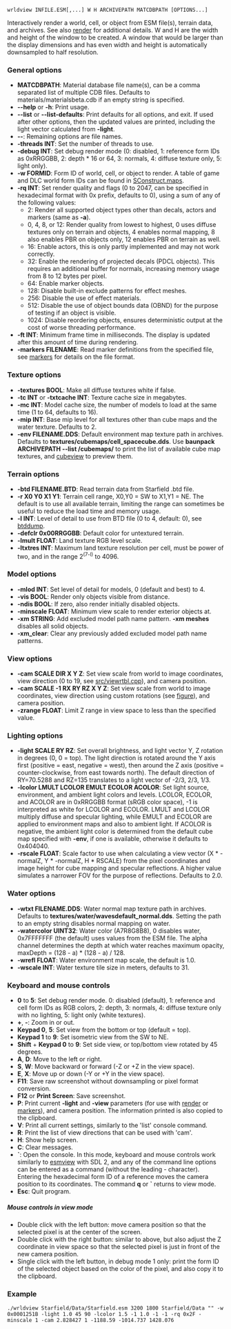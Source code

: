     wrldview INFILE.ESM[,...] W H ARCHIVEPATH MATCDBPATH [OPTIONS...]

Interactively render a world, cell, or object from ESM file(s), terrain data, and archives. See also [render](render.md) for additional details. W and H are the width and height of the window to be created. A window that would be larger than the display dimensions and has even width and height is automatically downsampled to half resolution.

### General options

* **MATCDBPATH**: Material database file name(s), can be a comma separated list of multiple CDB files. Defaults to materials/materialsbeta.cdb if an empty string is specified.
* **--help** or **-h**: Print usage.
* **--list** or **--list-defaults**: Print defaults for all options, and exit. If used after other options, then the updated values are printed, including the light vector calculated from **-light**.
* **--**: Remaining options are file names.
* **-threads INT**: Set the number of threads to use.
* **-debug INT**: Set debug render mode (0: disabled, 1: reference form IDs as 0xRRGGBB, 2: depth \* 16 or 64, 3: normals, 4: diffuse texture only, 5: light only).
* **-w FORMID**: Form ID of world, cell, or object to render. A table of game and DLC world form IDs can be found in [SConstruct.maps](../SConstruct.maps).
* **-rq INT**: Set render quality and flags (0 to 2047, can be specified in hexadecimal format with 0x prefix, defaults to 0), using a sum of any of the following values:
  * 2: Render all supported object types other than decals, actors and markers (same as **-a**).
  * 0, 4, 8, or 12: Render quality from lowest to highest, 0 uses diffuse textures only on terrain and objects, 4 enables normal mapping, 8 also enables PBR on objects only, 12 enables PBR on terrain as well.
  * 16: Enable actors, this is only partly implemented and may not work correctly.
  * 32: Enable the rendering of projected decals (PDCL objects). This requires an additional buffer for normals, increasing memory usage from 8 to 12 bytes per pixel.
  * 64: Enable marker objects.
  * 128: Disable built-in exclude patterns for effect meshes.
  * 256: Disable the use of effect materials.
  * 512: Disable the use of object bounds data (OBND) for the purpose of testing if an object is visible.
  * 1024: Disable reordering objects, ensures deterministic output at the cost of worse threading performance.
* **-ft INT**: Minimum frame time in milliseconds. The display is updated after this amount of time during rendering.
* **-markers FILENAME**: Read marker definitions from the specified file, see [markers](markers.md) for details on the file format.

### Texture options

* **-textures BOOL**: Make all diffuse textures white if false.
* **-tc INT** or **-txtcache INT**: Texture cache size in megabytes.
* **-mc INT**: Model cache size, the number of models to load at the same time (1 to 64, defaults to 16).
* **-mip INT**: Base mip level for all textures other than cube maps and the water texture. Defaults to 2.
* **-env FILENAME.DDS**: Default environment map texture path in archives. Defaults to **textures/cubemaps/cell_spacecube.dds**. Use **baunpack ARCHIVEPATH --list /cubemaps/** to print the list of available cube map textures, and [cubeview](cubeview.md) to preview them.

### Terrain options

* **-btd FILENAME.BTD**: Read terrain data from Starfield .btd file.
* **-r X0 Y0 X1 Y1**: Terrain cell range, X0,Y0 = SW to X1,Y1 = NE. The default is to use all available terrain, limiting the range can sometimes be useful to reduce the load time and memory usage.
* **-l INT**: Level of detail to use from BTD file (0 to 4, default: 0), see [btddump](btddump.md).
* **-defclr 0x00RRGGBB**: Default color for untextured terrain.
* **-lmult FLOAT**: Land texture RGB level scale.
* **-ltxtres INT**: Maximum land texture resolution per cell, must be power of two, and in the range 2<sup>(7-l)</sup> to 4096.

### Model options

* **-mlod INT**: Set level of detail for models, 0 (default and best) to 4.
* **-vis BOOL**: Render only objects visible from distance.
* **-ndis BOOL**: If zero, also render initially disabled objects.
* **-minscale FLOAT**: Minimum view scale to render exterior objects at.
* **-xm STRING**: Add excluded model path name pattern. **-xm meshes** disables all solid objects.
* **-xm_clear**: Clear any previously added excluded model path name patterns.

### View options

* **-cam SCALE DIR X Y Z**: Set view scale from world to image coordinates, view direction (0 to 19, see [src/viewrtbl.cpp](../src/viewrtbl.cpp)), and camera position.
* **-cam SCALE -1 RX RY RZ X Y Z**: Set view scale from world to image coordinates, view direction using custom rotations (see [figure](view.png)), and camera position.
* **-zrange FLOAT**: Limit Z range in view space to less than the specified value.

### Lighting options

* **-light SCALE RY RZ**: Set overall brightness, and light vector Y, Z rotation in degrees (0, 0 = top). The light direction is rotated around the Y axis first (positive = east, negative = west), then around the Z axis (positive = counter-clockwise, from east towards north). The default direction of RY=70.5288 and RZ=135 translates to a light vector of -2/3, 2/3, 1/3.
* **-lcolor LMULT LCOLOR EMULT ECOLOR ACOLOR**: Set light source, environment, and ambient light colors and levels. LCOLOR, ECOLOR, and ACOLOR are in 0xRRGGBB format (sRGB color space), -1 is interpreted as white for LCOLOR and ECOLOR. LMULT and LCOLOR multiply diffuse and specular lighting, while EMULT and ECOLOR are applied to environment maps and also to ambient light. If ACOLOR is negative, the ambient light color is determined from the default cube map specified with **-env**, if one is available, otherwise it defaults to 0x404040.
* **-rscale FLOAT**: Scale factor to use when calculating a view vector (X \* -normalZ, Y \* -normalZ, H \* RSCALE) from the pixel coordinates and image height for cube mapping and specular reflections. A higher value simulates a narrower FOV for the purpose of reflections. Defaults to 2.0.

### Water options

* **-wtxt FILENAME.DDS**: Water normal map texture path in archives. Defaults to **textures/water/wavesdefault_normal.dds**. Setting the path to an empty string disables normal mapping on water.
* **-watercolor UINT32**: Water color (A7R8G8B8), 0 disables water, 0x7FFFFFFF (the default) uses values from the ESM file. The alpha channel determines the depth at which water reaches maximum opacity, maxDepth = (128 - a) \* (128 - a) / 128.
* **-wrefl FLOAT**: Water environment map scale, the default is 1.0.
* **-wscale INT**: Water texture tile size in meters, defaults to 31.

### Keyboard and mouse controls

* **0** to **5**: Set debug render mode. 0: disabled (default), 1: reference and cell form IDs as RGB colors, 2: depth, 3: normals, 4: diffuse texture only with no lighting, 5: light only (white textures).
* **+**, **-**: Zoom in or out.
* **Keypad 0**, **5**: Set view from the bottom or top (default = top).
* **Keypad 1** to **9**: Set isometric view from the SW to NE.
* **Shift** + **Keypad 0** to **9**: Set side view, or top/bottom view rotated by 45 degrees.
* **A**, **D**: Move to the left or right.
* **S**, **W**: Move backward or forward (-Z or +Z in the view space).
* **E**, **X**: Move up or down (-Y or +Y in the view space).
* **F11**: Save raw screenshot without downsampling or pixel format conversion.
* **F12** or **Print Screen**: Save screenshot.
* **P**: Print current **-light** and **-view** parameters (for use with [render](render.md) or [markers](markers.md)), and camera position. The information printed is also copied to the clipboard.
* **V**: Print all current settings, similarly to the 'list' console command.
* **R**: Print the list of view directions that can be used with 'cam'.
* **H**: Show help screen.
* **C**: Clear messages.
* **\`**: Open the console. In this mode, keyboard and mouse controls work similarly to [esmview](esmview.md) with SDL 2, and any of the command line options can be entered as a command (without the leading - character). Entering the hexadecimal form ID of a reference moves the camera position to its coordinates. The command **q** or **\`** returns to view mode.
* **Esc**: Quit program.

##### Mouse controls in view mode

* Double click with the left button: move camera position so that the selected pixel is at the center of the screen.
* Double click with the right button: similar to above, but also adjust the Z coordinate in view space so that the selected pixel is just in front of the new camera position.
* Single click with the left button, in debug mode 1 only: print the form ID of the selected object based on the color of the pixel, and also copy it to the clipboard.

### Example

    ./wrldview Starfield/Data/Starfield.esm 3200 1800 Starfield/Data "" -w 0x0001251B -light 1.0 45 90 -lcolor 1.5 -1 1.0 -1 -1 -rq 0x2F -minscale 1 -cam 2.828427 1 -1188.59 -1014.737 1428.076


